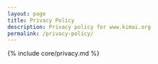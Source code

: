 ```yaml
---
layout: page
title: Privacy Policy
description: Privacy policy for www.kimai.org
permalink: /privacy-policy/
---
```

{% include core/privacy.md %}